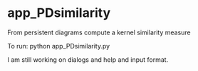# app_PDsimilarity
From persistent diagrams compute a kernel similarity measure

To run:
python app_PDsimilarity.py

I am still working on dialogs and help and input format.
